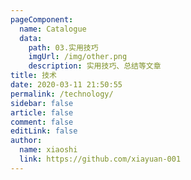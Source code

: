 ```yaml
---
pageComponent:
  name: Catalogue
  data:
    path: 03.实用技巧
    imgUrl: /img/other.png
    description: 实用技巧、总结等文章
title: 技术
date: 2020-03-11 21:50:55
permalink: /technology/
sidebar: false
article: false
comment: false
editLink: false
author:
  name: xiaoshi
  link: https://github.com/xiayuan-001
---
```

